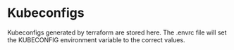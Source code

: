 # Kubeconfigs

Kubeconfigs generated by terraform are stored here. The .envrc file will set the KUBECONFIG 
environment variable to the correct values.

